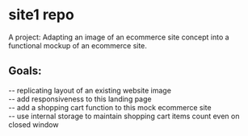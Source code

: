 # site1 repo
A project: Adapting an image of an ecommerce site concept into a functional mockup of an ecommerce site.

## Goals:
-- replicating layout of an existing website image <br>
-- add responsiveness to this landing page <br>
-- add a shopping cart function to this mock ecommerce site<br>
-- use internal storage to maintain shopping cart items count even on closed window
